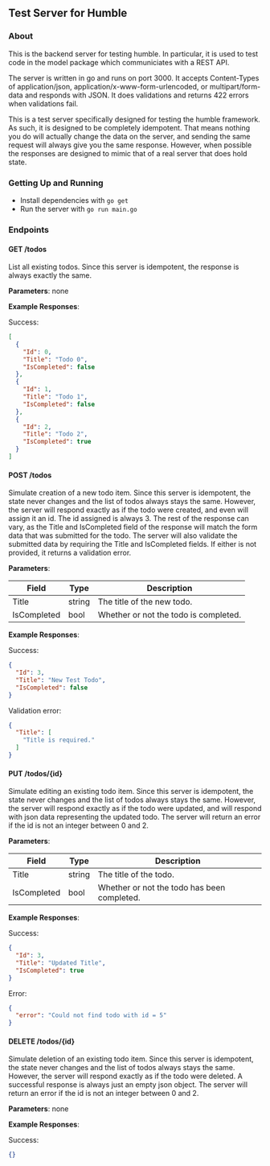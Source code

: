 Test Server for Humble
----------------------
### About

This is the backend server for testing humble. In particular, it is used to
test code in the model package which communiciates with a REST API.

The server is written in go and runs on port 3000. It accepts Content-Types of
application/json, application/x-www-form-urlencoded, or multipart/form-data and
responds with JSON. It does validations and returns 422 errors when validations
fail.

This is a test server specifically designed for testing the humble framework.
As such, it is designed to be completely idempotent. That means nothing you do will
actually change the data on the server, and sending the same request will always
give you the same response. However, when possible the responses are designed to mimic
that of a real server that does hold state.


### Getting Up and Running

- Install dependencies with `go get`
- Run the server with `go run main.go`

### Endpoints

#### GET /todos

List all existing todos. Since this server is idempotent, the response is always exactly the same.

**Parameters**: none

**Example Responses**:

Success:

```json
[
  {
    "Id": 0,
    "Title": "Todo 0",
    "IsCompleted": false
  },
  {
    "Id": 1,
    "Title": "Todo 1",
    "IsCompleted": false
  },
  {
    "Id": 2,
    "Title": "Todo 2",
    "IsCompleted": true
  }
]
```

#### POST /todos

Simulate creation of a new todo item. Since this server is idempotent, the state never changes
and the list of todos always stays the same. However, the server will respond exactly as if the
todo were created, and even will assign it an id. The id assigned is always 3. The rest of the
response can vary, as the Title and IsCompleted field of the response will match the form data
that was submitted for the todo. The server will also validate the submitted data by requiring
the Title and IsCompleted fields. If either is not provided, it returns a validation error.

**Parameters**:

| Field       | Type    | Description     |
| ----------- | ------- | --------------- |
| Title       | string  | The title of the new todo. |
| IsCompleted | bool    | Whether or not the todo is completed. |


**Example Responses**:

Success:

```json
{
  "Id": 3,
  "Title": "New Test Todo",
  "IsCompleted": false
}
```

Validation error:

```json
{
  "Title": [
    "Title is required."
  ]
}
```

#### PUT /todos/{id}

Simulate editing an existing todo item. Since this server is idempotent, the state never changes
and the list of todos always stays the same. However, the server will respond exactly as if the
todo were updated, and will respond with json data representing the updated todo. The server will
return an error if the id is not an integer between 0 and 2.

**Parameters**:

| Field       | Type    | Description     |
| ----------- | ------- | --------------- |
| Title       | string  | The title of the todo. |
| IsCompleted | bool    | Whether or not the todo has been completed. |

**Example Responses**:

Success:

```json
{
  "Id": 3,
  "Title": "Updated Title",
  "IsCompleted": true
}
```

Error:

```json
{
  "error": "Could not find todo with id = 5"
}
```

#### DELETE /todos/{id}

Simulate deletion of an existing todo item. Since this server is idempotent, the state never changes
and the list of todos always stays the same. However, the server will respond exactly as if the
todo were deleted. A successful response is always just an empty json object. The server will
return an error if the id is not an integer between 0 and 2.

**Parameters**: none

**Example Responses**:

Success:

```json
{}
```
